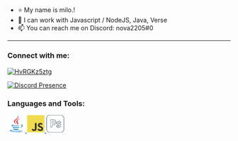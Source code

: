 - ⭐️ My name is milo.!
- 🌊 I can work with Javascript / NodeJS, Java, Verse
- 📫 You can reach me on Discord: nova2205#0
---
<h3 align="left">Connect with me:</h3>
<p align="left">
<a href="https://discord.gg/users/1377013151022977205" target="blank"><img align="center" src="https://raw.githubusercontent.com/rahuldkjain/github-profile-readme-generator/master/src/images/icons/Social/discord.svg" alt="HvRGKz5ztg" height="30" width="40" /></a>
</p> 

[![Discord Presence](https://lanyard.cnrad.dev/api/?animatedDecoration=false&hideDecoration=true&hideTimestamp=true&hideActivity=true)](https://discord.com/users/)

<h3 align="left">Languages and Tools:</h3>
<p align="left"> <a href="https://www.java.com" target="_blank" rel="noreferrer"> <img src="https://raw.githubusercontent.com/devicons/devicon/master/icons/java/java-original.svg" alt="java" width="40" height="40"/> </a> <a href="https://developer.mozilla.org/en-US/docs/Web/JavaScript" target="_blank" rel="noreferrer"> <img src="https://raw.githubusercontent.com/devicons/devicon/master/icons/javascript/javascript-original.svg" alt="javascript" width="40" height="40"/> </a> <a href="https://www.photoshop.com/en" target="_blank" rel="noreferrer"> <img src="https://raw.githubusercontent.com/devicons/devicon/master/icons/photoshop/photoshop-line.svg" alt="photoshop" width="40" height="40"/> </a> </p>


